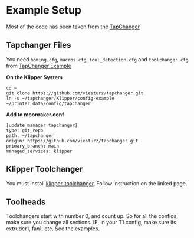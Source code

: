 # Example Setup

Most of the code has been taken from the [TapChanger](https://github.com/viesturz/tapchanger)


## Tapchanger Files

You need `homing.cfg`, `macros.cfg`, `tool_detection.cfg` and `toolchanger.cfg` from [TapChanger Example](https://github.com/viesturz/tapchanger/tree/main/Klipper/config-example)

**On the Klipper System** 
```
cd ~
git clone https://github.com/viesturz/tapchanger.git
ln -s ~/tapchanger/Klipper/config-example ~/printer_data/config/tapchanger
```

**Add to moonraker.conf**
```
[update_manager tapchanger]
type: git_repo
path: ~/tapchanger
origin: https://github.com/viesturz/tapchanger.git
primary_branch: main
managed_services: klipper
```


## Klipper Toolchanger

You must install [klipper-toolchanger](https://github.com/viesturz/klipper-toolchanger/), Follow instruction on the linked page.


## Toolheads

Toolchangers start with number 0, and count up. So for all the configs, make sure you change all sections. IE, in your T1 config, make sure its extruder1, fan1, etc. See the examples.

